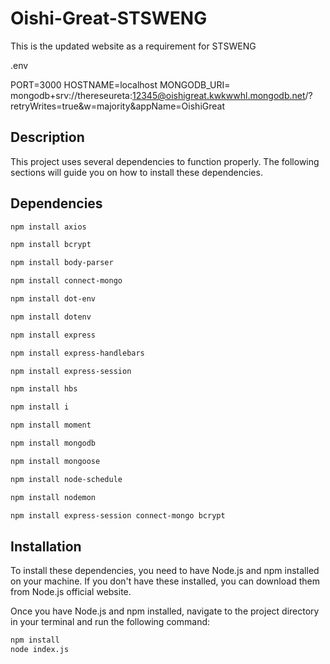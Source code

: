 # Oishi-Great-STSWENG
This is the updated website as a requirement for STSWENG

.env

PORT=3000
HOSTNAME=localhost
MONGODB_URI= mongodb+srv://thereseureta:12345@oishigreat.kwkwwhl.mongodb.net/?retryWrites=true&w=majority&appName=OishiGreat


## Description

This project uses several dependencies to function properly. The following sections will guide you on how to install these dependencies.

## Dependencies

```bash
npm install axios
```
```bash
npm install bcrypt
```
```bash
npm install body-parser
```

```bash
npm install connect-mongo
```

```bash
npm install dot-env
```

```bash
npm install dotenv
```


```bash
npm install express
```

```bash
npm install express-handlebars
```

```bash
npm install express-session
```

```bash
npm install hbs
```

```bash
npm install i
```

```bash
npm install moment
```

```bash
npm install mongodb
```

```bash
npm install mongoose
```

```bash
npm install node-schedule
```

```bash
npm install nodemon
```


```bash
npm install express-session connect-mongo bcrypt
```



## Installation

To install these dependencies, you need to have Node.js and npm installed on your machine. If you don't have these installed, you can download them from Node.js official website.

Once you have Node.js and npm installed, navigate to the project directory in your terminal and run the following command:

```bash
npm install
node index.js
```
